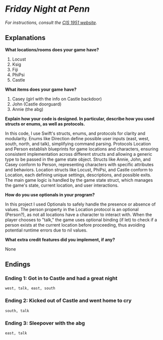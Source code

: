# *Friday Night at Penn*

*For instructions, consult the [CIS 1951 website](https://www.seas.upenn.edu/~cis1951/24fa/assignments/hw/hw1).*

## Explanations

**What locations/rooms does your game have?**

1. Locust
2. Ksig
3. Fiji
4. PhiPsi
5. Castle


**What items does your game have?**

1. Casey (girl with the info on Castle backdoor)
2. John (Castle doorguard)
3. Annie (the abg)

**Explain how your code is designed. In particular, describe how you used structs or enums, as well as protocols.**

In this code, I use Swift's structs, enums, and protocols for clarity and modularity. Enums like Direction define possible user inputs (east, west, south, north, and talk), simplifying command parsing. Protocols Location and Person establish blueprints for game locations and characters, ensuring consistent implementation across different structs and allowing a generic type to be passed in the game state object. Structs like Annie, John, and Casey conform to Person, representing characters with specific attributes and behaviors. Location structs like Locust, PhiPsi, and Castle conform to Location, each defining unique settings, descriptions, and possible exits. The main game logic is handled by the game state struct, which manages the game's state, current location, and user interactions.

**How do you use optionals in your program?**

In this project I used Optionals to safely handle the presence or absence of values. The person property in the Location protocol is an optional (Person?), as not all locations have a character to interact with. When the player chooses to "talk," the game uses optional binding (if let) to check if a person exists at the current location before proceeding, thus avoiding potential runtime errors due to nil values.

**What extra credit features did you implement, if any?**

None

## Endings

### Ending 1: Got in to Castle and had a great night

```
west, talk, east, south
```

### Ending 2: Kicked out of Castle and went home to cry

```
south, talk
```

### Ending 3: Sleepover with the abg

```
east, talk
```
